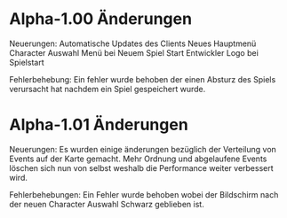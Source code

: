 # Alpha-1.00 Änderungen

Neuerungen:
Automatische Updates des Clients
Neues Hauptmenü
Character Auswahl Menü bei Neuem Spiel Start
Entwickler Logo bei Spielstart

Fehlerbehebung:
Ein fehler wurde behoben der einen Absturz des Spiels
verursacht hat nachdem ein Spiel gespeichert wurde.

# Alpha-1.01 Änderungen

Neuerungen:
Es wurden einige änderungen bezüglich der Verteilung von Events
auf der Karte gemacht. Mehr Ordnung und abgelaufene Events 
löschen sich nun von selbst weshalb die Performance weiter
verbessert wird.

Fehlerbehebungen:
Ein Fehler wurde behoben wobei der Bildschirm
nach der neuen Character Auswahl Schwarz geblieben ist.
